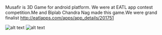 Musafir is 3D Game for android platform. We were at EATL app contest competition.Me and Biplab Chandra Nag made this game.We were grand finalist
http://eatlapps.com/apps/app_details/201751

![alt text](http://eatlapps.com/uploads/Android/Contest%202016/Musafir/pic1.PNG)
![alt text](http://eatlapps.com/uploads/Android/Contest%202016/Musafir/pic%203.PNG)

